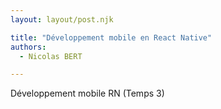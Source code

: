 ```yaml
---
layout: layout/post.njk

title: "Développement mobile en React Native"
authors:
  - Nicolas BERT

---
```


<!-- début résumé -->
Développement mobile RN (Temps 3)
<!-- fin résumé -->